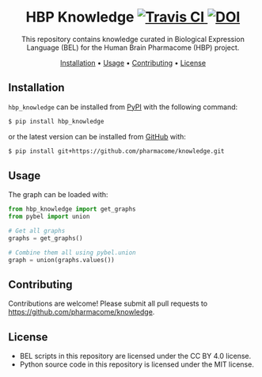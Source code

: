 <h1 align="center">
  <br>
  HBP Knowledge
  <a href="https://travis-ci.com/pharmacome/knowledge">
    <img src="https://travis-ci.com/pharmacome/knowledge.svg?branch=master"
         alt="Travis CI">
  </a>
  <a href="https://zenodo.org/badge/latestdoi/159803376">
  	<img src="https://zenodo.org/badge/159803376.svg" alt="DOI">
  </a>
  <br>
</h1>

<p align="center">
This repository contains knowledge curated in Biological Expression Language (BEL)
for the Human Brain Pharmacome (HBP) project.
</p>

<p align="center">
  <a href="#installation">Installation</a> •
  <a href="#usage">Usage</a> •
  <a href="#contributing">Contributing</a> •
  <a href="#license">License</a>
</p>

## Installation
``hbp_knowledge`` can be installed from [PyPI](https://pypi.org/project/hbp-knowledge/) with the following command:

```bash
$ pip install hbp_knowledge
```

or the latest version can be installed from [GitHub](https://github.com/pharmacome/knowledge) with:

```bash
$ pip install git+https://github.com/pharmacome/knowledge.git
```

## Usage

The graph can be loaded with:

```python
from hbp_knowledge import get_graphs
from pybel import union

# Get all graphs
graphs = get_graphs()

# Combine them all using pybel.union
graph = union(graphs.values())
```

## Contributing

Contributions are welcome! Please submit all pull requests to https://github.com/pharmacome/knowledge.

## License

- BEL scripts in this repository are licensed under the CC BY 4.0 license.
- Python source code in this repository is licensed under the MIT license.
